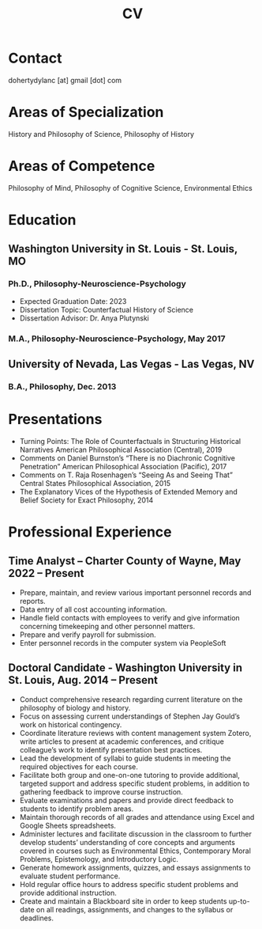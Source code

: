 ﻿---
layout: default
title: CV
nav_order: 3
---

# Contact
dohertydylanc [at] gmail [dot] com
# Areas of Specialization
History and Philosophy of Science, Philosophy of History
# Areas of Competence
Philosophy of Mind, Philosophy of Cognitive Science, Environmental Ethics
# Education
## Washington University in St. Louis - St. Louis, MO
### Ph.D., Philosophy-Neuroscience-Psychology
- Expected Graduation Date: 2023
- Dissertation Topic: Counterfactual History of Science
- Dissertation Advisor: Dr. Anya Plutynski

### M.A., Philosophy-Neuroscience-Psychology, May 2017
## University of Nevada, Las Vegas - Las Vegas, NV
### B.A., Philosophy, Dec. 2013
# Presentations
- Turning Points: The Role of Counterfactuals in Structuring Historical Narratives
American Philosophical Association (Central), 2019
- Comments on Daniel Burnston’s “There is no Diachronic Cognitive Penetration”
American Philosophical Association (Pacific), 2017
- Comments on T. Raja Rosenhagen’s “Seeing As and Seeing That”
Central States Philosophical Association, 2015
- The Explanatory Vices of the Hypothesis of Extended Memory and Belief
Society for Exact Philosophy, 2014

# Professional Experience
## Time Analyst – Charter County of Wayne, May 2022 – Present
- Prepare, maintain, and review various important personnel records and reports.
- Data entry of all cost accounting information.
- Handle field contacts with employees to verify and give information concerning timekeeping and other personnel matters.
- Prepare and verify payroll for submission.
- Enter personnel records in the computer system via PeopleSoft

## Doctoral Candidate - Washington University in St. Louis, Aug. 2014 – Present
- Conduct comprehensive research regarding current literature on the philosophy of biology and history.
- Focus on assessing current understandings of Stephen Jay Gould’s work on historical contingency.
- Coordinate literature reviews with content management system Zotero, write articles to present at academic conferences, and critique colleague’s work to identify presentation best practices.
- Lead the development of syllabi to guide students in meeting the required objectives for each course.
- Facilitate both group and one-on-one tutoring to provide additional, targeted support and address specific student problems, in addition to gathering feedback to improve course instruction.
- Evaluate examinations and papers and provide direct feedback to students to identify problem areas.
- Maintain thorough records of all grades and attendance using Excel and Google Sheets spreadsheets.
- Administer lectures and facilitate discussion in the classroom to further develop students’ understanding of core concepts and arguments covered in courses such as Environmental Ethics, Contemporary Moral Problems, Epistemology, and Introductory Logic.
- Generate homework assignments, quizzes, and essays assignments to evaluate student performance.
- Hold regular office hours to address specific student problems and provide additional instruction.
- Create and maintain a Blackboard site in order to keep students up-to-date on all readings, assignments, and changes to the syllabus or deadlines.
